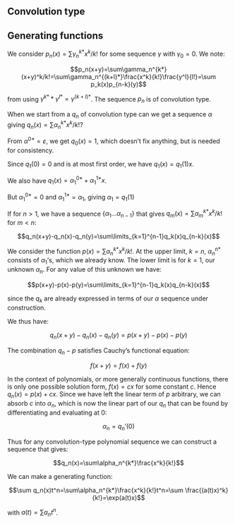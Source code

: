 <article>

# Convolution type

## Generating functions

We consider $p_n(x)=\sum\gamma_n^{k*}x^k/k!$ for some sequence $\gamma$ with $\gamma_0=0$. We note:

$$p_n(x+y)=\sum\gamma_n^{k*}(x+y)^k/k!=\sum\gamma_n^{(k+l)*}\frac{x^k}{k!}\frac{y^l}{l!}=\sum p_k(x)p_{n-k}(y)$$

from using $\gamma^{k*}*\gamma^{l*}=\gamma^{(k+l)*}$. The sequence $p_n$ is of convolution type.

When we start from a $q_n$ of convolution type can we get a sequence $\alpha$ giving $q_n(x)=\sum\alpha_n^{k*}x^k/k!$?

From $\alpha^{0*}=\varepsilon$, we get $q_0(x)=1$, which doesn’t fix anything, but is needed for consistency.

Since $q_1(0)=0$ and is at most first order, we have $q_1(x)=q_1(1)x$.

We also have $q_1(x)=\alpha^{0*}_1+\alpha^{1*}_1x$.

But $\alpha^{0*}_1=0$ and $\alpha^{1*}_1=\alpha_1$, giving $\alpha_1=q_1(1)$

If for $n>1$, we have a sequence $\{\alpha_1\dots\alpha_{n-1}\}$ that gives $q_m(x)=\sum\alpha_m^{k*}x^k/k!$ for $m<n$:

$$q_n(x+y)-q_n(x)-q_n(y)=\sum\limits_{k=1}^{n-1}q_k(x)q_{n-k}(x)$$

We consider the function $p(x)=\sum\alpha_n^{k*}x^k/k!$. At the upper limit, $k=n$, $\alpha_n^{n*}$ consists of $\alpha_1$’s, which we already know. The lower limit is for $k=1$, our unknown $\alpha_n$. For any value of this unknown we have:

$$p(x+y)-p(x)-p(y)=\sum\limits_{k=1}^{n-1}q_k(x)q_{n-k}(x)$$

since the $q_k$ are already expressed in terms of our $\alpha$ sequence under construction.

We thus have:

$$q_n(x+y)-q_n(x)-q_n(y)=p(x+y)-p(x)-p(y)$$

The combination $q_n-p$ satisfies Cauchy’s functional equation:

$$f(x+y)=f(x)+f(y)$$

In the context of polynomials, or more generally continuous functions, there is only one possible solution form, $f(x)=cx$ for some constant $c$. Hence $q_n(x)=p(x)+cx$. Since we have left the linear term of $p$ arbitrary, we can absorb $c$ into $\alpha_n$, which is now the linear part of our $q_n$ that can be found by differentiating and evaluating at 0:

$$\alpha_n=q_n'(0)$$

Thus for any convolution-type polynomial sequence we can construct a sequence that gives:

$$q_n(x)=\sum\alpha_n^{k*}\frac{x^k}{k!}$$

We can make a generating function:

$$\sum q_n(x)t^n=\sum\alpha_n^{k*}\frac{x^k}{k!}t^n=\sum \frac{(a(t)x)^k}{k!}=\exp(a(t)x)$$

with $a(t)=\sum\alpha_nt^n$.

</article>